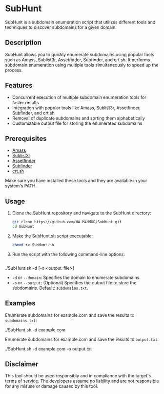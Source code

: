 # SubHunt

SubHunt is a subdomain enumeration script that utilizes different tools and techniques to discover subdomains for a given domain.

## Description

SubHunt allows you to quickly enumerate subdomains using popular tools such as Amass, Sublist3r, Assetfinder, Subfinder, and crt.sh. It performs subdomain enumeration using multiple tools simultaneously to speed up the process.

## Features

- Concurrent execution of multiple subdomain enumeration tools for faster results
- Integration with popular tools like Amass, Sublist3r, Assetfinder, Subfinder, and crt.sh
- Removal of duplicate subdomains and sorting them alphabetically
- Customizable output file for storing the enumerated subdomains

## Prerequisites

- [Amass](https://github.com/OWASP/Amass)
- [Sublist3r](https://github.com/aboul3la/Sublist3r)
- [Assetfinder](https://github.com/tomnomnom/assetfinder)
- [Subfinder](https://github.com/projectdiscovery/subfinder)
- [crt.sh](https://crt.sh/)

Make sure you have installed these tools and they are available in your system's PATH.

## Usage
1. Clone the SubHunt repository and navigate to the SubHunt directory:

   ```bash
   git clone https://github.com/HA-M4HMUD/SubHunt.git
   cd SubHunt
2. Make the SubHunt.sh script executable:
   ```bash
   chmod +x SubHunt.sh
4. Run the script with the following command-line options:
   ```bash
./SubHunt.sh -d <domain> [-o <output_file>]


- `-d` or `--domain`: Specifies the domain to enumerate subdomains.
- `-o` or `--output`: (Optional) Specifies the output file to store the subdomains. Default: `subdomains.txt`.

## Examples

Enumerate subdomains for example.com and save the results to `subdomains.txt`:

./SubHunt.sh -d example.com

Enumerate subdomains for example.com and save the results to `output.txt`:

./SubHunt.sh -d example.com -o output.txt

## Disclaimer
This tool should be used responsibly and in compliance with the target's terms of service. The developers assume no liability and are not responsible for any misuse or damage caused by this tool.
